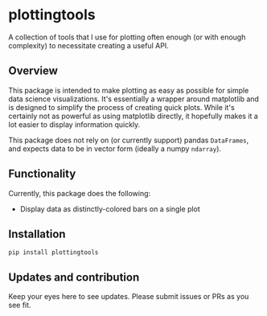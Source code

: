 # plottingtools
A collection of tools that I use for plotting often enough (or with enough
complexity) to necessitate creating a useful API.


## Overview
This package is intended to
make plotting as easy as possible for simple data science visualizations. It's
essentially a wrapper around matplotlib and is designed to simplify the process
of creating quick plots. While it's certainly not as powerful as using
matplotlib directly, it hopefully makes it a lot easier to display information
quickly.

This package does not rely on (or currently support) pandas `DataFrames`, and
expects data to be in vector form (ideally a numpy `ndarray`). 


## Functionality
Currently, this package does the following:
- Display data as distinctly-colored bars on a single plot


## Installation
` pip install plottingtools `


## Updates and contribution
Keep your eyes here to see updates. Please submit issues or PRs as you see fit.

